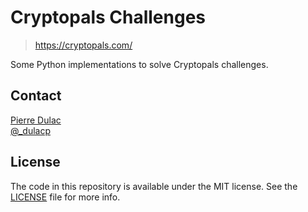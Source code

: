 # Cryptopals Challenges

> https://cryptopals.com/

Some Python implementations to solve Cryptopals challenges.


## Contact

[Pierre Dulac][github-dulacp]  
[@\_dulacp][twitter-dulacp]

## License

The code in this repository is available under the MIT license. See the [LICENSE](LICENSE) file for more info.


[github-dulacp]: https://github.com/dulacp
[twitter-dulacp]: https://twitter.com/_dulacp
